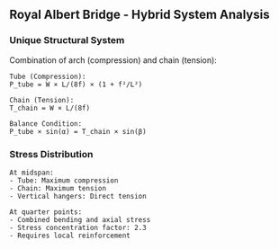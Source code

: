 ## Royal Albert Bridge - Hybrid System Analysis

### Unique Structural System
Combination of arch (compression) and chain (tension):

```
Tube (Compression):
P_tube = W × L/(8f) × (1 + f²/L²)

Chain (Tension):
T_chain = W × L/(8f)

Balance Condition:
P_tube × sin(α) = T_chain × sin(β)
```

### Stress Distribution
```
At midspan:
- Tube: Maximum compression
- Chain: Maximum tension
- Vertical hangers: Direct tension

At quarter points:
- Combined bending and axial stress
- Stress concentration factor: 2.3
- Requires local reinforcement
```
